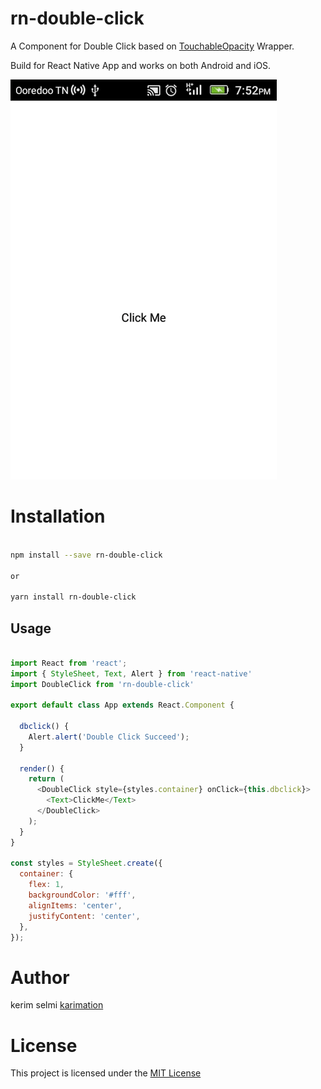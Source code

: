 # rn-double-click

A Component for Double Click based on <a href="https://facebook.github.io/react-native/docs/touchableopacity.html">TouchableOpacity</a>  Wrapper.

Build for React Native App and works on both Android and iOS.

<img src="screenshots/test.gif"  />

# Installation

```bash

npm install --save rn-double-click

or 

yarn install rn-double-click

```

## Usage
```js

import React from 'react';
import { StyleSheet, Text, Alert } from 'react-native'
import DoubleClick from 'rn-double-click'

export default class App extends React.Component {

  dbclick() {
    Alert.alert('Double Click Succeed');
  }

  render() {
    return (
      <DoubleClick style={styles.container} onClick={this.dbclick}>
        <Text>ClickMe</Text>
      </DoubleClick>
    );
  }
}

const styles = StyleSheet.create({
  container: {
    flex: 1,
    backgroundColor: '#fff',
    alignItems: 'center',
    justifyContent: 'center',
  },
});


```

# Author

kerim selmi <a href="http://www.karimation.com">karimation</a>

# License

This project is licensed under the  <a href="LICENSE">MIT License</a>
